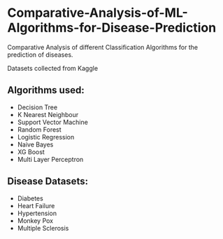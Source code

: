 # Comparative-Analysis-of-ML-Algorithms-for-Disease-Prediction
Comparative Analysis of different Classification Algorithms for the prediction of diseases.

Datasets collected from Kaggle
## Algorithms used:
* Decision Tree 
* K Nearest Neighbour
* Support Vector Machine
* Random Forest
* Logistic Regression
* Naive Bayes
* XG Boost
* Multi Layer Perceptron

## Disease Datasets:
* Diabetes
* Heart Failure
* Hypertension
* Monkey Pox
* Multiple Sclerosis
  
